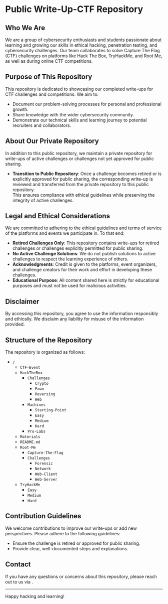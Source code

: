 # Public Write-Up-CTF Repository

## Who We Are
We are a group of cybersecurity enthusiasts and students passionate about learning and growing our skills in ethical hacking, penetration testing, and cybersecurity challenges. Our team collaborates to solve Capture The Flag (CTF) challenges on platforms like Hack The Box, TryHackMe, and Root Me, as well as during online CTF competitions.

## Purpose of This Repository
This repository is dedicated to showcasing our completed write-ups for CTF challenges and competitions. We aim to:
- Document our problem-solving processes for personal and professional growth.
- Share knowledge with the wider cybersecurity community.
- Demonstrate our technical skills and learning journey to potential recruiters and collaborators.

## About Our Private Repository
In addition to this public repository, we maintain a private repository for write-ups of active challenges or challenges not yet approved for public sharing.  
- **Transition to Public Repository**: Once a challenge becomes retired or is explicitly approved for public sharing, the corresponding write-up is reviewed and transferred from the private repository to this public repository.  
This ensures compliance with ethical guidelines while preserving the integrity of active challenges.

## Legal and Ethical Considerations
We are committed to adhering to the ethical guidelines and terms of service of the platforms and events we participate in. To that end:
- **Retired Challenges Only**: This repository contains write-ups for retired challenges or challenges explicitly permitted for public sharing.
- **No Active Challenge Solutions**: We do not publish solutions to active challenges to respect the learning experience of others.
- **Acknowledgments**: Credit is given to the platforms, event organizers, and challenge creators for their work and effort in developing these challenges.
- **Educational Purpose**: All content shared here is strictly for educational purposes and must not be used for malicious activities.

## Disclaimer
By accessing this repository, you agree to use the information responsibly and ethically. We disclaim any liability for misuse of the information provided.

## Structure of the Repository
The repository is organized as follows:

- `/`
  - `CTF-Event`
  - `HackTheBox`
    - `Challenges`
      - `Crypto`
      - `Pawn`
      - `Reversing`
      - `Web`
    - `Machines`
      - `Starting-Point`
      - `Easy`
      - `Medium`
      - `Hard`
    - `Pro-Labs`
  - `Materials`
  - `README.md`
  - `Root-Me`
    - `Capture-The-Flag`
    - `Challenges`
      - `Forensic`
      - `Network`
      - `Web-Client`
      - `Web-Server`
  - `TryHackMe`
    - `Easy`
    - `Medium`
    - `Hard`
  
## Contribution Guidelines
We welcome contributions to improve our write-ups or add new perspectives. Please adhere to the following guidelines:
- Ensure the challenge is retired or approved for public sharing.
- Provide clear, well-documented steps and explanations.

## Contact
If you have any questions or concerns about this repository, please reach out to us via .

---
Happy hacking and learning!
